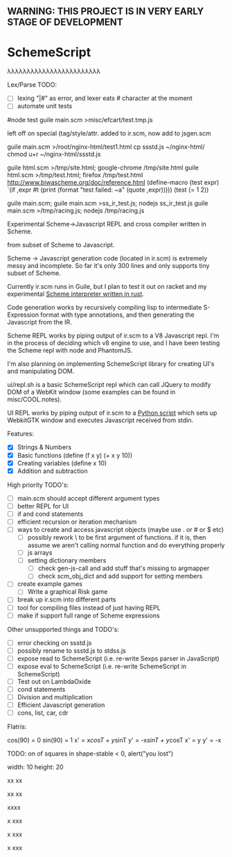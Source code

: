 ## WARNING: THIS PROJECT IS IN VERY EARLY STAGE OF DEVELOPMENT
# SchemeScript
λλλλλλλλλλλλλλλλλλλλλλλλ

Lex/Parse TODO:
- [ ] lexing "|#" as error, and lexer eats # character at the moment
- [ ] automate unit tests

#node test
guile main.scm >misc/efcart/test.tmp.js


left off on special (tag/style/attr. added to ir.scm, now add to jsgen.scm

guile main.scm >/root/nginx-html/test1.html
cp ssstd.js ~/nginx-html/
chmod u+r ~/nginx-html/ssstd.js

guile html.scm >/tmp/site.html; google-chrome /tmp/site.html
guile html.scm >/tmp/test.html; firefox /tmp/test.html
http://www.biwascheme.org/doc/reference.html
(define-macro (test expr) `(if ,expr #t (print (format "test failed: ~a" (quote ,expr)))))
(test (= 1 2))

guile main.scm; guile main.scm  >ss_ir_test.js; nodejs ss_ir_test.js
guile main.scm >/tmp/racing.js; nodejs /tmp/racing.js

Experimental Scheme->Javascript REPL and cross compiler written in Scheme.

 from subset of Scheme to Javascript.

Scheme -> Javascript generation code (located in ir.scm) is extremely messy and incomplete. So far it's only 300 lines and only supports tiny subset of Scheme.

Currently ir.scm runs in Guile, but I plan to test it out on racket and my experimental [Scheme interpreter written in rust](https://github.com/kostyakow/lambdaoxide).

Code generation works by recursively compiling lisp to intermediate S-Expression format with type annotations, and then generating the Javascript from the IR.

Scheme REPL works by piping output of ir.scm to a V8 Javascript repl. I'm in the process of deciding which v8 engine to use, and I have been testing the Scheme repl with node and PhantomJS.

I'm also planning on implementing SchemeScript library for creating UI's and manipulating DOM.

ui/repl.sh is a basic SchemeScript repl which can call JQuery to modify DOM of a WebKit window (some examples can be found in misc/COOL.notes).

UI REPL works by piping output of ir.scm to a [Python script](https://github.com/KostyaKow/pwkg) which sets up WebkitGTK window and executes Javascript received from stdin.

Features:
- [x] Strings & Numbers
- [x] Basic functions (define (f x y) (+ x y 10))
- [x] Creating variables (define x 10)
- [x] Addition and subtraction

High priority TODO's:
- [ ] main.scm should accept different argument types
- [ ] better REPL for UI
- [ ] if and cond statements
- [ ] efficient recursion or iteration mechanism
- [ ] ways to create and access javascript objects (maybe use . or # or $ etc)
   - [ ] possibly rework \ to be first argument of functions. if it is, then assume we aren't calling normal function and do everything properly
   - [ ] js arrays
   - [ ] setting dictionary members
      - [ ] check gen-js-call and add stuff that's missing to argmapper
      - [ ] check scm_obj_dict and add support for setting members
- [ ] create example games
   - [ ] Write a graphical Risk game
- [ ] break up ir.scm into different parts
- [ ] tool for compiling files instead of just having REPL
- [ ] make if support full range of Scheme expressions

Other unsupported things and TODO's:
- [ ] error checking on ssstd.js
- [ ] possibly rename to ssstd.js to stdss.js
- [ ] expose read to SchemeScript (i.e. re-write Sexps parser in JavaScript)
- [ ] expose eval to SchemeScript (i.e. re-write SchemeScript in SchemeScript)
- [ ] Test out on LambdaOxide
- [ ] cond statements
- [ ] Division and multiplication
- [ ] Efficient Javascript generation
- [ ] cons, list, car, cdr

Flatris:

cos(90) = 0
sin(90) = 1
x' = x*cosT + y*sinT
y' = -x*sinT + y*cosT
x' = y
y' = -x

TODO:
   on of squares in shape-stable < 0, alert("you lost")

width: 10
height: 20

xx
 xx

xx
xx

xxxx

 x
xxx

x
xxx

  x
xxx

